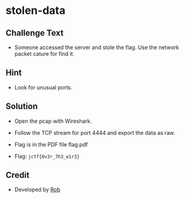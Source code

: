 # stolen-data

## Challenge Text
* Someone accessed the server and stole the flag.  Use the network packet cature for find it.

## Hint
* Look for unusual ports.

## Solution
* Open the pcap with Wireshark.

* Follow the TCP stream for port 4444 and export the data as raw.

* Flag is in the PDF file flag.pdf
* Flag: `jctf{0v3r_7h3_w1r3}`

## Credit
* Developed by [Rob](https://github.com/njccicrob)
